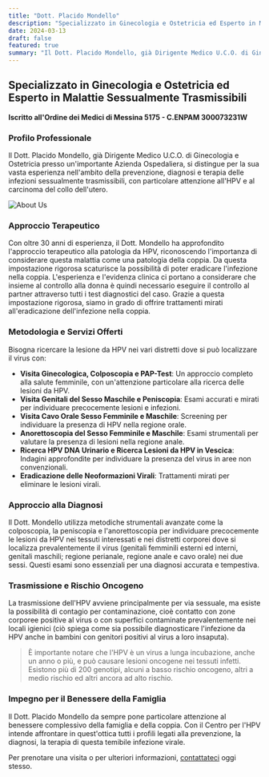 ```yaml
---
title: "Dott. Placido Mondello"
description: "Specializzato in Ginecologia e Ostetricia ed Esperto in Malattie Sessualmente Trasmissibili"
date: 2024-03-13
draft: false
featured: true
summary: "Il Dott. Placido Mondello, già Dirigente Medico U.C.O. di Ginecologia e Ostetricia presso un'importante Azienda Ospedaliera, si distingue per la sua vasta esperienza nell'ambito della prevenzione, diagnosi e terapia delle infezioni sessualmente trasmissibili, con particolare attenzione all'HPV e al carcinoma del collo dell'utero."
---
```


##  Specializzato in Ginecologia e Ostetricia ed Esperto in Malattie Sessualmente Trasmissibili

**Iscritto all'Ordine dei Medici di Messina 5175 - C.ENPAM 300073231W**

### Profilo Professionale

Il Dott. Placido Mondello, già Dirigente Medico U.C.O. di Ginecologia e Ostetricia presso un'importante Azienda Ospedaliera, si distingue per la sua vasta esperienza nell'ambito della prevenzione, diagnosi e terapia delle infezioni sessualmente trasmissibili, con particolare attenzione all'HPV e al carcinoma del collo dell'utero.

![About Us](/images/Dott-Placido-Mondello.png)


### Approccio Terapeutico

Con oltre 30 anni di esperienza, il Dott. Mondello ha approfondito l'approccio terapeutico alla patologia da HPV, riconoscendo l'importanza di considerare questa malattia come una patologia della coppia. Da questa impostazione rigorosa scaturisce la possibilità di poter eradicare l'infezione nella coppia. L'esperienza e l'evidenza clinica ci portano a considerare che insieme al controllo alla donna è quindi necessario eseguire il controllo al partner attraverso tutti i test diagnostici del caso.
Grazie a questa impostazione rigorosa, siamo in grado di offrire trattamenti mirati all'eradicazione dell'infezione nella coppia.

### Metodologia e Servizi Offerti
Bisogna ricercare la lesione da HPV nei vari distretti dove si può localizzare il virus con:

- **Visita Ginecologica, Colposcopia e PAP-Test**: Un approccio completo alla salute femminile, con un'attenzione particolare alla ricerca delle lesioni da HPV.
- **Visita Genitali del Sesso Maschile e Peniscopia**: Esami accurati e mirati per individuare precocemente lesioni e infezioni.
- **Visita Cavo Orale Sesso Femminile e Maschile**: Screening per individuare la presenza di HPV nella regione orale.
- **Anorettoscopia del Sesso Femminile e Maschile**: Esami strumentali per valutare la presenza di lesioni nella regione anale.
- **Ricerca HPV DNA Urinario e Ricerca Lesioni da HPV in Vescica**: Indagini approfondite per individuare la presenza del virus in aree non convenzionali.
- **Eradicazione delle Neoformazioni Virali**: Trattamenti mirati per eliminare le lesioni virali.

### Approccio alla Diagnosi

Il Dott. Mondello utilizza metodiche strumentali avanzate come la colposcopia, la peniscopia e l'anorettoscopia per individuare precocemente le lesioni da HPV nei tessuti interessati e nei distretti corporei dove si localizza prevalentemente il virus (genitali femminili esterni ed interni, genitali maschili; regione perianale, regione anale e cavo orale) nei due sessi. 
Questi esami sono essenziali per una diagnosi accurata e tempestiva.

### Trasmissione e Rischio Oncogeno

La trasmissione dell'HPV avviene principalmente per via sessuale, ma esiste la possibilità di contagio per contaminazione, cioè contatto con zone corporee positive al virus o con superfici contaminate prevalentemente nei locali igienici (ciò spiega come sia possibile diagnosticare l'infezione da HPV anche in bambini con genitori positivi al virus a loro insaputa).

> È importante notare che l'HPV è un virus a lunga incubazione, anche un anno o più, e può causare lesioni oncogene nei tessuti infetti. Esistono più di 200 genotipi, alcuni a basso rischio oncogeno, altri a medio rischio ed altri ancora ad alto rischio.


### Impegno per il Benessere della Famiglia

Il Dott. Placido Mondello da sempre pone particolare attenzione al benessere complessivo della famiglia e della coppia. Con il Centro per l'HPV intende affrontare in quest'ottica tutti i profili legati alla prevenzione, la diagnosi, la terapia di questa temibile infezione virale.

Per prenotare una visita o per ulteriori informazioni, [contattateci](/contact) oggi stesso.
